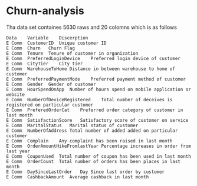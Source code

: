 # Churn-analysis

Tha data set containes 5630 raws and 20 colomns which is as follows
                
    Data	Variable	Discerption	
    E Comm	CustomerID	Unique customer ID	
    E Comm	Churn	Churn Flag	
    E Comm	Tenure	Tenure of customer in organization	
    E Comm	PreferredLoginDevice	Preferred login device of customer	
    E Comm	CityTier	City tier	
    E Comm	WarehouseToHome	Distance in between warehouse to home of customer	
    E Comm	PreferredPaymentMode	Preferred payment method of customer	
    E Comm	Gender	Gender of customer	
    E Comm	HourSpendOnApp	Number of hours spend on mobile application or website	
    E Comm	NumberOfDeviceRegistered	Total number of deceives is registered on particular customer	
    E Comm	PreferedOrderCat	Preferred order category of customer in last month	
    E Comm	SatisfactionScore	Satisfactory score of customer on service	
    E Comm	MaritalStatus	Marital status of customer	
    E Comm	NumberOfAddress	Total number of added added on particular customer	
    E Comm	Complain	Any complaint has been raised in last month	
    E Comm	OrderAmountHikeFromlastYear	Percentage increases in order from last year	
    E Comm	CouponUsed	Total number of coupon has been used in last month	
    E Comm	OrderCount	Total number of orders has been places in last month	
    E Comm	DaySinceLastOrder	Day Since last order by customer	
    E Comm	CashbackAmount	Average cashback in last month	